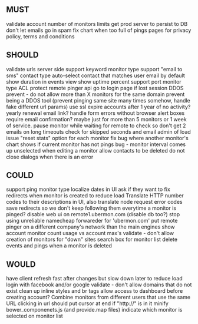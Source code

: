 MUST
----------
validate account number of monitors limits
get prod server to persist to DB
don't let emails go in spam
fix chart when too full of pings
pages for privacy policy, terms and conditions

SHOULD
----------
validate urls server side
support keyword monitor type
support "email to sms" contact type
auto-select contact that matches user email by default
show duration in events view
show uptime percent
support port monitor type
ACL protect remote pinger api
go to login page if lost session
DDOS prevent - do not allow more than X monitors for the same domain
prevent being a DDOS tool (prevent pinging same site many times somehow, handle fake different url params)
use ssl
expire accounts after 1 year of no activity? yearly renewal email link?
handle form errors without browser alert boxes
require email confirmation? maybe just for more than 5 monitors or 1 week of service.
pause monitor while waiting for remote to check so don't get 2 emails on long timeouts
check for skipped seconds and email admin of load issue
"reset stats" option for each monitor
fix bug where another monitor's chart shows if current monitor has not pings
bug - monitor interval comes up unselected when editing a monitor
allow contacts to be deleted
do not close dialogs when there is an error

COULD
----------
support ping monitor type
localize dates in UI
ask if they want to fix redirects when monitor is created to reduce load
Translate HTTP number codes to their descriptions in UI, also translate node request error codes
save redirects so we don't keep following them everytime a monitor is pinged?
disable web ui on remote1.ubermon.com (disable db too?)
stop using unreliable namecheap forwareder for 'ubermon.com'
put remote pinger on a different company's network than the main engines
show account monitor count usage vs account max's
validate - don't allow creation of monitors for "down" sites
search box for monitor list
delete events and pings when a monitor is deleted

WOULD
----------
have client refresh fast after changes but slow down later to reduce load
login with facebook and/or google
validate - don't allow domains that do not exist
clean up inline styles and br tags
allow access to dashboard before creating account?
Combine monitors from different users that use the same URL
clicking in url should put cursor at end if "http://" is in it
minify bower_componenets.js (and provide.map files)
indicate which monitor is selected on monitor list
